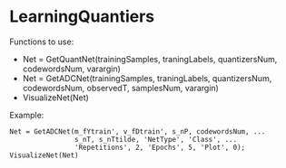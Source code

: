 # LearningQuantiers

Functions to use:
* Net = GetQuantNet(trainingSamples, traningLabels, quantizersNum, codewordsNum, varargin)
* Net = GetADCNet(trainingSamples, traningLabels, quantizersNum, codewordsNum, observedT, samplesNum, varargin)
* VisualizeNet(Net)

Example:
```
Net = GetADCNet(m_fYtrain', v_fDtrain', s_nP, codewordsNum, ...
                s_nT, s_nTtilde, 'NetType', 'Class', ...
                'Repetitions', 2, 'Epochs', 5, 'Plot', 0);
VisualizeNet(Net)
```
